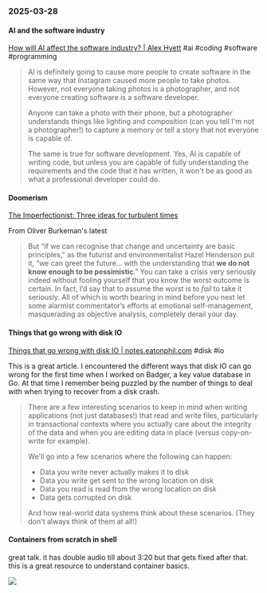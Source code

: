 ### 2025-03-28
#### AI and the software industry
[How will AI affect the software industry? | Alex Hyett](https://www.alexhyett.com/newsletter/how-will-ai-affect-the-software-industry/)  #ai #coding #software #programming

> AI is definitely going to cause more people to create software in the same way that Instagram caused more people to take photos. However, not everyone taking photos is a photographer, and not everyone creating software is a software developer.
> 
> Anyone can take a photo with their phone, but a photographer understands things like lighting and composition (can you tell I'm not a photographer!) to capture a memory or tell a story that not everyone is capable of.
> 
> The same is true for software development. Yes, AI is capable of writing code, but unless you are capable of fully understanding the requirements and the code that it has written, it won't be as good as what a professional developer could do.

#### Doomerism
[The Imperfectionist: Three ideas for turbulent times](https://click.convertkit-mail2.com/38u24xvgwxtkh2rz946srh43grnnnh7/m2h7h5h3ge93kgum/aHR0cHM6Ly9ja2FyY2hpdmUuY29tL2IvcDl1ZWg5aDJkeDVna3NtNmdndzZrYXBuNW8zMzNocg==)

From Oliver Burkeman's latest

> But “if we can recognise that change and uncertainty are basic principles,” as the futurist and environmentalist Hazel Henderson put it, “we can greet the future… with the understanding that **we do not know enough to be pessimistic**.” You can take a crisis very seriously indeed without fooling yourself that you know the worst outcome is certain. In fact, I’d say that to assume the worst is to _fail_ to take it seriously. All of which is worth bearing in mind before you next let some alarmist commentator’s efforts at emotional self-management, masquerading as objective analysis, completely derail your day.

#### Things that go wrong with disk IO
[Things that go wrong with disk IO \| notes.eatonphil.com](https://notes.eatonphil.com/2025-03-27-things-that-go-wrong-with-disk-io.html) #disk #io

This is a great article. I encountered the different ways that disk IO can go wrong for the first time when I worked on Badger, a key value database in Go. At that time I remember being puzzled by the number of things to deal with  when trying to recover from a disk crash.

> There are a few interesting scenarios to keep in mind when writing applications (not just databases!) that read and write files, particularly in transactional contexts where you actually care about the integrity of the data and when you are editing data in place (versus copy-on-write for example).
> 
> We'll go into a few scenarios where the following can happen:
> 
> - Data you write never actually makes it to disk
> - Data you write get sent to the wrong location on disk
> - Data you read is read from the wrong location on disk
> - Data gets corrupted on disk
> 
> And how real-world data systems think about these scenarios. (They don't always think of them at all!)

#### Containers from scratch in shell
great talk. it has double audio till about 3:20 but that gets fixed after that. this is a great resource to understand container basics.

![](https://www.youtube.com/watch?v=4RUiVAlJE2w)